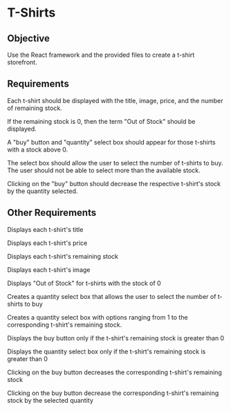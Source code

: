 # T-Shirts

## Objective
Use the React framework and the provided files to create a t-shirt storefront.

## Requirements

Each t-shirt should be displayed with the title, image, price, and the number of remaining stock.

If the remaining stock is 0, then the term "Out of Stock" should be displayed.

A "buy" button and "quantity" select box should appear for those t-shirts with a stock above 0.

The select box should allow the user to select the number of t-shirts to buy. The user should not be able to select more than the available stock.

Clicking on the "buy" button should decrease the respective t-shirt's stock by the quantity selected.

## Other Requirements 
Displays each t-shirt's title

Displays each t-shirt's price

Displays each t-shirt's remaining stock

Displays each t-shirt's image

Displays "Out of Stock" for t-shirts with the stock of 0

Creates a quantity select box that allows the user to select the number of t-shirts to buy

Creates a quantity select box with options ranging from 1 to the corresponding t-shirt's remaining stock.

Displays the buy button only if the t-shirt's remaining stock is greater than 0

Displays the quantity select box only if the t-shirt's remaining stock is greater than 0

Clicking on the buy button decreases the corresponding t-shirt's remaining stock

Clicking on the buy button decrease the corresponding t-shirt's remaining stock by the selected quantity